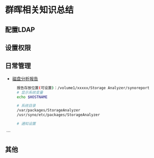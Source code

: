 # 群晖相关知识总结
## 配置LDAP
## 设置权限
## 日常管理
- [磁盘分析报告](https://www.synology.com/zh-cn/knowledgebase/DSM/help/StorageAnalyzer/StorageAnalyzer_desc)
  ``` bash 
    报告存放位置(可设置)：/volume1/xxxxx/Storage Analyzer/synoreport
    # 显示系统变量
    echo $HOSTNAME

    # 系统目录
    /var/packages/StorageAnalyzer
    /usr/syno/etc/packages/StorageAnalyzer

    # 通知设置
  
  ```
## 其他
